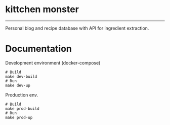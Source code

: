 # kittchen monster
---
Personal blog and recipe database with API for ingredient extraction.

# Documentation
Development environment (docker-compose)
  ```
  # Build
  make dev-build
  # Run
  make dev-up
  ```
Production env.
  ```
  # Build
  make prod-build
  # Run
  make prod-up
  ```


